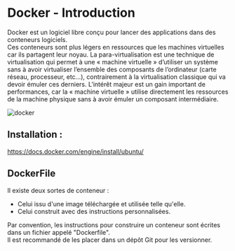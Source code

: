 # Docker - Introduction

Docker est un logiciel libre conçu pour lancer des applications dans des conteneurs logiciels.  
Ces conteneurs sont plus légers en ressources que les machines virtuelles car ils partagent leur noyau.
La para-virtualisation est une technique de virtualisation qui permet à une « machine virtuelle » d’utiliser un système sans à avoir virtualiser l’ensemble des composants de l’ordinateur (carte réseau, processeur, etc…), contrairement à la virtualisation classique qui va devoir émuler ces derniers. L’intérêt majeur est un gain important de performances, car la « machine virtuelle » utilise directement les ressources de la machine physique sans à avoir émuler un composant intermédiaire.

![docker](https://upload.wikimedia.org/wikipedia/commons/c/c6/Containers.png)

## Installation :
https://docs.docker.com/engine/install/ubuntu/

## DockerFile

Il existe deux sortes de conteneur :

- Celui issu d'une image téléchargée et utilisée telle qu'elle.
- Celui construit avec des instructions personnalisées.

Par convention, les instructions pour construire un conteneur sont écrites dans un fichier appelé "Dockerfile".  
Il est recommandé de les placer dans un dépôt Git pour les versionner.
